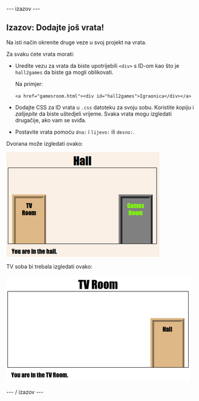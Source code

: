 \--- izazov \---

## Izazov: Dodajte još vrata!

Na isti način okrenite druge veze u svoj projekt na vrata.

Za svaku ćete vrata morati:

+ Uredite vezu za vrata da biste upotrijebili `<div>` s ID-om kao što je `hall2games` da biste ga mogli oblikovati.
    
    Na primjer:
    
    `<a href="gamesroom.html"><div id="hall2games">Igraonica</div></a>`

+ Dodajte CSS za ID vrata u `.css` datoteku za svoju sobu. Koristite *kopiju* i *zalijepite* da biste uštedjeli vrijeme. Svaka vrata mogu izgledati drugačije, ako vam se sviđa.

+ Postavite vrata pomoću `dna:` i `lijevo:` ili `desno:`.

Dvorana može izgledati ovako:

![zaslona](images/rooms-hall-doors.png)

TV soba bi trebala izgledati ovako:

![zaslona](images/rooms-tvroom-door.png)

\--- / izazov \---